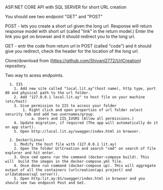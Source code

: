 ASP.NET CORE API with SQL SERVER for short URL creation

You should see two endpoint "GET" and "POST"

   POST - lets you create a short url given the long url. Response will return response model with short url (called "link" in the return model.) Enter the link you got on browser and it should redirect you to the long url.

   GET - entr the code from return url in POST (called "code") and it should give you redirect, check the header for the location of the long url.

Clone/download from (https://github.com/Shivani2772/UrlCreation) repository.

Two way to acess endpoints.

      1. IIS
        1. Add new site called "local.lit.ay"(host name), http type, port 80 and physical path to the url folder.
        2. Add "127.0.0.1 local.lit.ay" to host file on your machine (etc/host) 
        3. Give permission to IIS to access your folder 
            1. Right click and open properties of url folder select security tab and add two usernames/group.
                a. Users and IIS_IUSRS (Allow all permissions.)
        4. Update migration, if required (The app will automatically do it on app start).
        5. Open http://local.lit.ay/swagger/index.html in browser.
      
      2. Docker(Linux)
        1. Modify the host file with (127.0.0.1 lit.ay)
        2. Open the folder UrlCreation and search "cmd" on search of file explorer and hit enter.
        3. Once cmd opens run the command (docker-compose build). This will  build the images in the docker-compose.yml file.
        4. Once done run command (docker-compose up). THis will aggregate output of all the containers (urlcreation(api project) and urldatabase(sql server)).
        5. Open http:lit.ay:81/swagger/index.html in browser and you should see two endpoint Post and Get.
